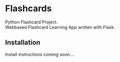 # Flashcards
Python Flashcard Project. <br>
Webbased Flashcard Learning App written with Flask.

## Installation
Install instructions coming soon....


